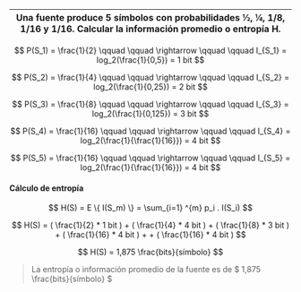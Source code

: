 | Una fuente produce 5 símbolos con probabilidades 1⁄2, 1⁄4, 1/8, 1/16 y 1/16. Calcular la información promedio o entropía H. |
| --------------------------------------------------------------------------------------------------------------------------- |

$$
P(S_1) = \frac{1}{2}  \qquad \qquad \rightarrow \qquad \qquad I_{S_1} = log_2(\frac{1}{0,5}) = 1 bit
$$

$$
P(S_2) = \frac{1}{4}  \qquad \qquad \rightarrow \qquad \qquad I_{S_2} = log_2(\frac{1}{0,25}) = 2 bit
$$

$$
P(S_3) = \frac{1}{8}  \qquad \qquad \rightarrow \qquad \qquad I_{S_3} = log_2(\frac{1}{0,125}) = 3 bit
$$

$$
P(S_4) = \frac{1}{16}  \qquad \qquad \rightarrow \qquad \qquad I_{S_4} = log_2(\frac{1}{\frac{1}{16}}) = 4 bit
$$

$$
P(S_5) = \frac{1}{16}  \qquad \qquad \rightarrow \qquad \qquad I_{S_5} = log_2(\frac{1}{\frac{1}{16}}) = 4 bit
$$

#### Cálculo de entropía

$$
H(S) = E \{ I(S_m) \} = \sum_{i=1} ^{m} p_i . I(S_i)
$$

$$
H(S) = ( \frac{1}{2} * 1 bit ) + ( \frac{1}{4} * 4 bit ) + ( \frac{1}{8} * 3 bit ) + ( \frac{1}{16} * 4 bit ) + + ( \frac{1}{16} * 4 bit )
$$

$$
H(S) = 1,875 \frac{bits}{símbolo}
$$

> La entropía o información promedio de la fuente es de $ 1,875 \frac{bits}{símbolo} $
